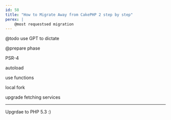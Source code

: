 ```yaml
---
id: 58
title: "How to Migrate Away from CakePHP 2 step by step"
perex: |
    @most requestsed migration
---
```


@todo use GPT to dictate


@prepare phase

PSR-4

autoload

use functions

local fork

upgrade fetching services


-----------


Upgrdae to PHP 5.3 :)

